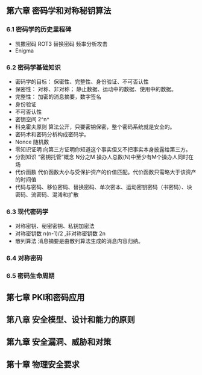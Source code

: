 

## 第六章 密码学和对称秘钥算法

### 6.1 密码学的历史里程碑

- 凯撒密码   ROT3  替换密码    频率分析攻击
- Enigma

### 6.2 密码学基础知识

- 密码学的目标： 保密性、完整性、身份验证、不可否认性
- 保密性：  对称、非对称； 静止数据、运动中的数据、使用中的数据。
- 完整性：  加密的消息摘要，数字签名
- 身份验证
- 不可否认性
- 密钥空间   2^n^ 
- 科克霍夫原则   算法公开，只要密钥保密，整个密码系统就是安全的。
- 密码术和密码分析构成密码学。
- Nonce  随机数
- 零知识证明   向第三方证明你知道这个事实但又不把事实本身披露给第三方。
- 分割知识   “密钥托管”概念   N分之M 操办人总数(N)中至少有M个操办人同时在场
- 代价函数  代价函数大小与受保护资产的价值匹配。代价函数只需略大于该资产的时间值
- 代码与密码、移位密码、替换密码、单次密本、运动密钥密码（书密码）、块密码、流密码、混淆和扩散

### 6.3 现代密码学

- 对称密钥、秘密密钥、私钥加密法
- 对称密钥数  n(n-1)/2 ,非对称密钥数 2n
- 散列算法     消息摘要是由散列算法生成的消息内容归纳。



### 6.4 对称密码



### 6.5 密码生命周期


## 第七章 PKI和密码应用

## 第八章 安全模型、设计和能力的原则

## 第九章 安全漏洞、威胁和对策

## 第十章 物理安全要求




